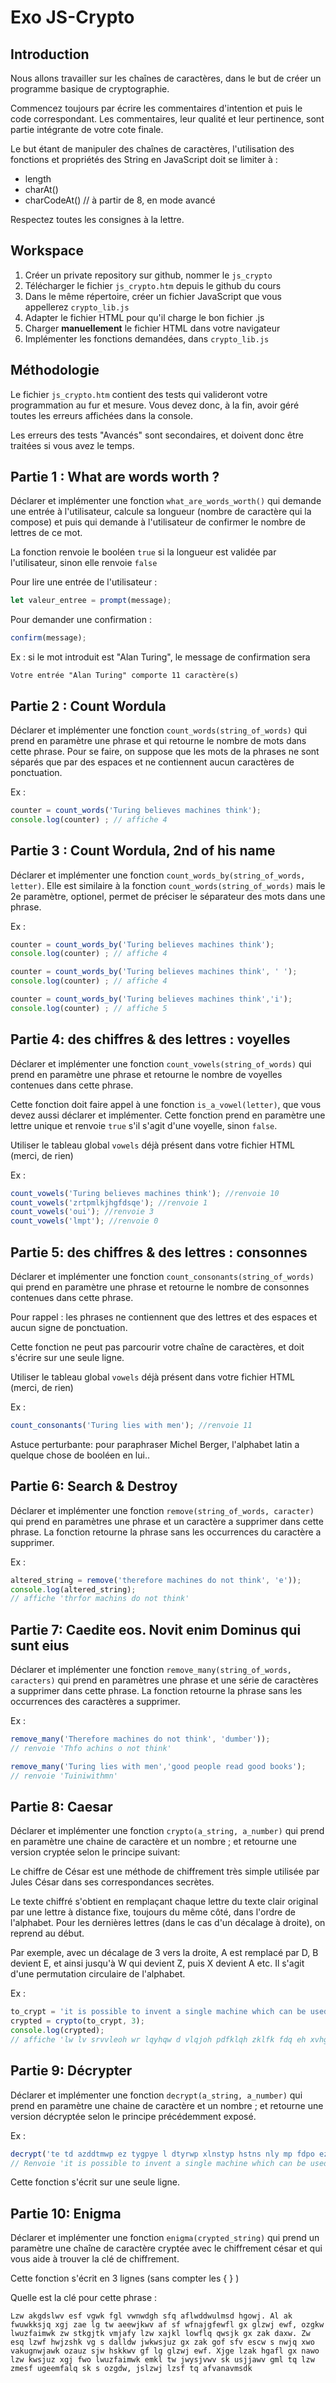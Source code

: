 # Exo JS-Crypto

## Introduction
Nous allons travailler sur les chaînes de caractères, dans le but de créer un programme basique de cryptographie.

Commencez toujours par écrire les commentaires d'intention et puis le code correspondant. Les commentaires, leur qualité et leur pertinence, sont partie intégrante de votre cote finale.

Le but étant de manipuler des chaînes de caractères, l'utilisation des fonctions et propriétés des String en JavaScript doit se limiter à :
- length
- charAt()
- charCodeAt() // à partir de 8, en mode avancé

Respectez toutes les consignes à la lettre.

## Workspace
1) Créer un private repository sur github, nommer le `js_crypto`
2) Télécharger le fichier `js_crypto.htm` depuis le github du cours
3) Dans le même répertoire, créer un fichier JavaScript que vous appellerez `crypto_lib.js`
4) Adapter le fichier HTML pour qu'il charge le bon fichier .js
5) Charger **manuellement** le fichier HTML dans votre navigateur
6) Implémenter les fonctions demandées, dans `crypto_lib.js`

## Méthodologie
Le fichier `js_crypto.htm` contient des tests qui valideront votre programmation au fur et mesure. Vous devez donc, à la fin, avoir géré toutes les erreurs affichées dans la console.

Les erreurs des tests "Avancés" sont secondaires, et doivent donc être traitées si vous avez le temps.

## Partie 1 : What are words worth ?
Déclarer et implémenter une fonction `what_are_words_worth()` qui demande une entrée à l'utilisateur, calcule sa longueur (nombre de caractère qui la compose) et puis qui demande à l'utilisateur de confirmer le nombre de lettres de ce mot.

La fonction renvoie le booléen `true` si la longueur est validée par l'utilisateur, sinon elle renvoie `false`

Pour lire une entrée de l'utilisateur :
```javascript
let valeur_entree = prompt(message);
```

Pour demander une confirmation :
```javascript
confirm(message);
```

Ex : si le mot introduit est "Alan Turing", le message de confirmation sera
```
Votre entrée "Alan Turing" comporte 11 caractère(s)
```

## Partie 2 : Count Wordula
Déclarer et implémenter une fonction `count_words(string_of_words)` qui prend en paramètre une phrase et qui retourne le nombre de mots dans cette phrase. Pour se faire, on suppose que les mots de la phrases ne sont séparés que par des espaces et ne contiennent aucun caractères de ponctuation.

Ex :
```javascript
counter = count_words('Turing believes machines think');
console.log(counter) ; // affiche 4
```

## Partie 3 : Count Wordula, 2nd of his name
Déclarer et implémenter une fonction `count_words_by(string_of_words, letter)`. 
Elle est similaire à la fonction `count_words(string_of_words)` mais le 2e paramètre, optionel, permet de préciser le séparateur des mots dans une phrase.

Ex :
```javascript
counter = count_words_by('Turing believes machines think');
console.log(counter) ; // affiche 4

counter = count_words_by('Turing believes machines think', ' ');
console.log(counter) ; // affiche 4

counter = count_words_by('Turing believes machines think','i');
console.log(counter) ; // affiche 5
```

## Partie 4: des chiffres & des lettres : voyelles
Déclarer et implémenter une fonction `count_vowels(string_of_words)` qui prend en paramètre une phrase et retourne le nombre de voyelles contenues dans cette phrase.

Cette fonction doit faire appel à une fonction `is_a_vowel(letter)`, que vous devez aussi déclarer et implémenter. Cette fonction prend en paramètre une lettre unique et renvoie `true` s'il s'agit d'une voyelle, sinon `false`.

Utiliser le tableau global `vowels` déjà présent dans votre fichier HTML (merci, de rien)

Ex :
```javascript
count_vowels('Turing believes machines think'); //renvoie 10
count_vowels('zrtpmlkjhgfdsqe'); //renvoie 1
count_vowels('oui'); //renvoie 3
count_vowels('lmpt'); //renvoie 0
```

## Partie 5: des chiffres & des lettres : consonnes
Déclarer et implémenter une fonction `count_consonants(string_of_words)` qui prend en paramètre une phrase et retourne le nombre de consonnes contenues dans cette phrase.

Pour rappel : les phrases ne contiennent que des lettres et des espaces et aucun signe de ponctuation.

Cette fonction ne peut pas parcourir votre chaîne de caractères, et doit s'écrire sur une seule ligne.

Utiliser le tableau global `vowels` déjà présent dans votre fichier HTML (merci, de rien)

Ex :
```javascript
count_consonants('Turing lies with men'); //renvoie 11
```

Astuce perturbante: pour paraphraser Michel Berger, l'alphabet latin a quelque chose de booléen en lui..

## Partie 6: Search & Destroy
Déclarer et implémenter une fonction `remove(string_of_words, caracter)` qui prend en paramètres une phrase et un caractère a supprimer dans cette phrase. La fonction retourne la phrase sans les occurrences du caractère a supprimer.

Ex :
```javascript
altered_string = remove('therefore machines do not think', 'e'));
console.log(altered_string); 
// affiche 'thrfor machins do not think'
```

## Partie 7: Caedite eos. Novit enim Dominus qui sunt eius
Déclarer et implémenter une fonction `remove_many(string_of_words, caracters)` qui prend en paramètres une phrase et une série de caractères a supprimer dans cette phrase. La fonction retourne la phrase sans les occurrences des caractères a supprimer.

Ex :
```javascript
remove_many('Therefore machines do not think', 'dumber'));
// renvoie 'Thfo achins o not think'

remove_many('Turing lies with men','good people read good books');
// renvoie 'Tuiniwithmn'
```

## Partie 8: Caesar
Déclarer et implémenter une fonction `crypto(a_string, a_number)` qui prend en paramètre une chaine de caractère et un nombre ; et retourne une version cryptée selon le principe suivant:

Le chiffre de César est une méthode de chiffrement très simple utilisée par Jules César dans ses correspondances secrètes.

Le texte chiffré s'obtient en remplaçant chaque lettre du texte clair original par une lettre à distance fixe, toujours du même côté, dans l'ordre de l'alphabet. Pour les dernières lettres (dans le cas d'un décalage à droite), on reprend au début.

Par exemple, avec un décalage de 3 vers la droite, A est remplacé par D, B devient E, et ainsi jusqu'à W qui devient Z, puis X devient A etc. Il s'agit d'une permutation circulaire de l'alphabet.

Ex :
```javascript
to_crypt = 'it is possible to invent a single machine which can be used to compute any computable sequence';
crypted = crypto(to_crypt, 3);
console.log(crypted); 
// affiche 'lw lv srvvleoh wr lqyhqw d vlqjoh pdfklqh zklfk fdq eh xvhg wr frpsxwh dqb frpsxwdeoh vhtxhqfh'
```

## Partie 9: Décrypter
Déclarer et implémenter une fonction `decrypt(a_string, a_number)` qui prend en paramètre une chaine de caractère et un nombre ; et retourne une version décryptée selon le principe précédemment exposé.

Ex :
```javascript
decrypt('te td azddtmwp ez tygpye l dtyrwp xlnstyp hstns nly mp fdpo ez nzxafep lyj nzxafelmwp dpbfpynp', 11);
// Renvoie 'it is possible to invent a single machine which can be used to compute any computable sequence'
```

Cette fonction s'écrit sur une seule ligne.

## Partie 10: Enigma
Déclarer et implémenter une fonction `enigma(crypted_string)` qui prend un paramètre une chaîne de caractère cryptée avec le chiffrement césar et qui vous aide à trouver la clé de chiffrement.

Cette fonction s'écrit en 3 lignes (sans compter les { } )

Quelle est la clé pour cette phrase :
```
Lzw akgdslwv esf vgwk fgl vwnwdgh sfq aflwddwulmsd hgowj. Al ak fwuwkksjq xgj zae lg tw aeewjkwv af sf wfnajgfewfl gx glzwj ewf, ozgkw lwuzfaimwk zw stkgjtk vmjafy lzw xajkl lowflq qwsjk gx zak daxw. Zw esq lzwf hwjzshk vg s dalldw jwkwsjuz gx zak gof sfv escw s nwjq xwo vakugnwjawk ozauz sjw hskkwv gf lg glzwj ewf. Xjge lzak hgafl gx nawo lzw kwsjuz xgj fwo lwuzfaimwk emkl tw jwysjvwv sk usjjawv gml tq lzw zmesf ugeemfalq sk s ozgdw, jslzwj lzsf tq afvanavmsdk